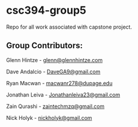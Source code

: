 # csc394-group5
Repo for all work associated with capstone project.

## Group Contributors:
Glenn Hintze - glenn@glennhintze.com 

Dave Andalcio - DaveGA9@gmail.com 

Ryan Macwan - macwanr278@dupage.edu 

Jonathan Leiva - Jonathanleiva23@gmail.com 

Zain Qurashi - zaintechmzq@gmail.com 

Nick Holyk - nickholyk@gmail.com 
